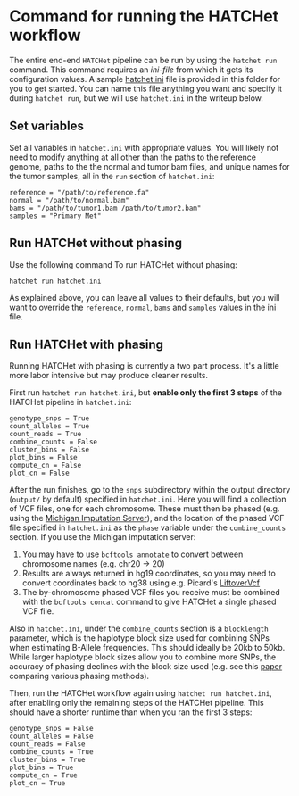 # Command for running the HATCHet workflow

The entire end-end `HATCHet` pipeline can be run by using the `hatchet run` command. This command requires an *ini-file*
from which it gets its configuration values. A sample
[hatchet.ini](https://raw.githubusercontent.com/raphael-group/hatchet/master/script/hatchet.ini) file is provided in
this folder for you to get started. You can name this file anything you want and specify it during `hatchet run`, but we
will use `hatchet.ini` in the writeup below.

## Set variables

Set all variables in `hatchet.ini` with appropriate values. You will likely not need to modify anything at all other
than the paths to the reference genome, paths to the the normal and tumor bam files, and unique names for the tumor
samples, all in the `run` section of `hatchet.ini`:

```
reference = "/path/to/reference.fa"
normal = "/path/to/normal.bam"
bams = "/path/to/tumor1.bam /path/to/tumor2.bam"
samples = "Primary Met"
```

## Run HATCHet without phasing

Use the following command To run HATCHet without phasing:

```
hatchet run hatchet.ini
```

As explained above, you can leave all values to their defaults, but you will want to override the `reference`, `normal`,
`bams` and `samples` values in the ini file.

## Run HATCHet with phasing

Running HATCHet with phasing is currently a two part process. It's a little more labor intensive but may produce cleaner
results.

First run `hatchet run hatchet.ini`, but **enable only the first 3 steps** of the HATCHet pipeline in `hatchet.ini`:

```
genotype_snps = True
count_alleles = True
count_reads = True
combine_counts = False
cluster_bins = False
plot_bins = False
compute_cn = False
plot_cn = False
```

After the run finishes, go to the `snps` subdirectory within the output directory (`output/` by default) specified in
`hatchet.ini`. Here you will find a collection of VCF files, one for each chromosome. These must then be phased (e.g.
using the [Michigan Imputation Server](https://imputationserver.sph.umich.edu/index.html#!)), and the location of the
phased VCF file specified in `hatchet.ini` as the `phase` variable under the `combine_counts` section. If you use the
Michigan imputation server: 

1. You may have to use `bcftools annotate` to convert between chromosome names (e.g. chr20 -> 20)
2. Results are always returned in hg19 coordinates, so you may need to convert coordinates back to hg38 using e.g.
   Picard's [LiftoverVcf](https://broadinstitute.github.io/picard/command-line-overview.html#LiftoverVcf)
3. The by-chromosome phased VCF files you receive must be combined with the `bcftools concat` command to give HATCHet a
   single phased VCF file.

Also in `hatchet.ini`, under the `combine_counts` section is a `blocklength` parameter, which is the haplotype block
size used for combining SNPs when estimating B-Allele frequencies. This should ideally be 20kb to 50kb. While larger
haplotype block sizes allow you to combine more SNPs, the accuracy of phasing declines with the block size used (e.g.
see this [paper](https://journals.plos.org/plosgenetics/article?id=10.1371/journal.pgen.1007308) comparing various
phasing methods).

Then, run the HATCHet workflow again using `hatchet run hatchet.ini`, after enabling only the remaining steps of
the HATCHet pipeline. This should have a shorter runtime than when you ran the first 3 steps:

```
genotype_snps = False
count_alleles = False
count_reads = False
combine_counts = True
cluster_bins = True
plot_bins = True
compute_cn = True
plot_cn = True
```
